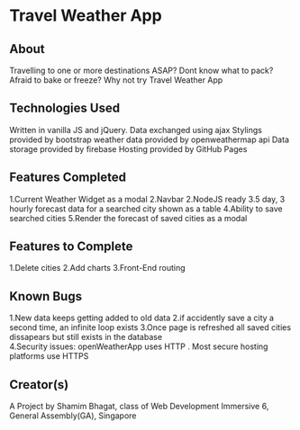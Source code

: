 # Travel Weather App

## About

Travelling to one or more destinations ASAP? Dont know what to pack? Afraid to bake or freeze? Why not try Travel Weather App

## Technologies Used

Written in vanilla JS and jQuery.
Data exchanged using ajax
Stylings provided by bootstrap
weather data provided by openweathermap api
Data storage provided by firebase
Hosting provided by GitHub Pages

## Features Completed

1.Current Weather Widget as a modal
2.Navbar
2.NodeJS ready
3.5 day, 3 hourly forecast data for a searched city shown as a table
4.Ability to save searched cities
5.Render the forecast of saved cities as a modal

## Features to Complete

1.Delete cities
2.Add charts
3.Front-End routing


## Known Bugs

1.New data keeps getting added to old data
2.if accidently save a city a second time, an infinite loop exists
3.Once page is refreshed all saved cities dissapears but still exists in
the database  
4.Security issues: openWeatherApp uses HTTP . Most secure hosting platforms use HTTPS

## Creator(s)

A Project by Shamim Bhagat, class of Web Development Immersive 6, General Assembly(GA), Singapore
